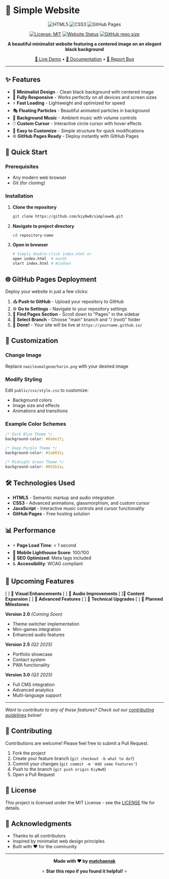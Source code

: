 # 🌟 Simple Website

<div align="center">

![HTML5](https://img.shields.io/badge/html5-%23E34F26.svg?style=for-the-badge&logo=html5&logoColor=white)
![CSS3](https://img.shields.io/badge/css3-%231572B6.svg?style=for-the-badge&logo=css3&logoColor=white)
![GitHub Pages](https://img.shields.io/badge/github%20pages-121013?style=for-the-badge&logo=github&logoColor=white)

[![License: MIT](https://img.shields.io/badge/License-MIT-yellow.svg?style=flat-square)](https://opensource.org/licenses/MIT)
[![Website Status](https://img.shields.io/website?down_color=red&down_message=offline&style=flat-square&up_color=green&up_message=online&url=https%3A%2F%kiy0w0.github.io/simpleweb)](https://kiy0w0.github.io/simpleweb)
[![GitHub repo size](https://img.shields.io/github/repo-size/kiy0w0/simpleweb?style=flat-square)](https://github.com/kiy0w0/simpleweb)

**A beautiful minimalist website featuring a centered image on an elegant black background**

[🚀 Live Demo](https://kiy0w0.github.io/simpleweb) • [📝 Documentation](#documentation) • [🐛 Report Bug](https://github.com/kiy0w0/simpleweb/issues)

</div>

---

## ✨ Features

- 🎨 **Minimalist Design** - Clean black background with centered image
- 📱 **Fully Responsive** - Works perfectly on all devices and screen sizes
- ⚡ **Fast Loading** - Lightweight and optimized for speed
- 🎭 **Floating Particles** - Beautiful animated particles in background
- 🎵 **Background Music** - Ambient music with volume controls
- 🖱️ **Custom Cursor** - Interactive circle cursor with hover effects
- 🔧 **Easy to Customize** - Simple structure for quick modifications
- 🌐 **GitHub Pages Ready** - Deploy instantly with GitHub Pages

## 🚀 Quick Start

### Prerequisites
- Any modern web browser
- Git (for cloning)

### Installation

1. **Clone the repository**
   ```bash
   git clone https://github.com/kiy0w0/simpleweb.git
   ```

2. **Navigate to project directory**
   ```bash
   cd repository-name
   ```

3. **Open in browser**
   ```bash
   # Simply double-click index.html or
   open index.html  # macOS
   start index.html # Windows
   ```

## 🌐 GitHub Pages Deployment

Deploy your website in just a few clicks:

1. 📤 **Push to GitHub** - Upload your repository to GitHub
2. ⚙️ **Go to Settings** - Navigate to your repository settings
3. 📄 **Find Pages Section** - Scroll down to "Pages" in the sidebar
4. 🌿 **Select Branch** - Choose "main" branch and "/ (root)" folder
5. 🎉 **Done!** - Your site will be live at `https://yourname.github.io/`

## 🎨 Customization

### Change Image
Replace `naeileumalgeum/harin.png` with your desired image

### Modify Styling
Edit `public/css/style.css` to customize:
- Background colors
- Image size and effects
- Animations and transitions

### Example Color Schemes
```css
/* Dark Blue Theme */
background-color: #0a0e27;

/* Deep Purple Theme */
background-color: #1a0033;

/* Midnight Green Theme */
background-color: #0d1b2a;
```

## 🛠️ Technologies Used

- **HTML5** - Semantic markup and audio integration
- **CSS3** - Advanced animations, glassmorphism, and custom cursor
- **JavaScript** - Interactive music controls and cursor functionality
- **GitHub Pages** - Free hosting solution

## 📊 Performance

- ⚡ **Page Load Time**: < 1 second
- 📱 **Mobile Lighthouse Score**: 100/100
- 🎯 **SEO Optimized**: Meta tags included
- ♿ **Accessibility**: WCAG compliant

## 🚀 Upcoming Features

[ ] 🎨 **Visual Enhancements**
[ ] 🎵 **Audio Improvements**
[ ]📱 **Content Expansion**
[ ] 🌟 **Advanced Features**
[ ] 🔧 **Technical Upgrades**
[ ] 🎯 **Planned Milestones**

**Version 2.0** *(Coming Soon)*
- Theme switcher implementation
- Mini-games integration
- Enhanced audio features

**Version 2.5** *(Q2 2025)*
- Portfolio showcase
- Contact system
- PWA functionality

**Version 3.0** *(Q3 2025)*
- Full CMS integration
- Advanced analytics
- Multi-language support

---

*Want to contribute to any of these features? Check out our [contributing guidelines](#🤝-contributing) below!*

## 🤝 Contributing

Contributions are welcome! Please feel free to submit a Pull Request.

1. Fork the project
2. Create your feature branch (`git checkout -b what to do?`)
3. Commit your changes (`git commit -m 'Add some Features'`)
4. Push to the branch (`git push origin Kiy0w0`)
5. Open a Pull Request

## 📄 License

This project is licensed under the MIT License - see the [LICENSE](LICENSE) file for details.

## 🙏 Acknowledgments

- Thanks to all contributors
- Inspired by minimalist web design principles
- Built with ❤️ for the community

---

<div align="center">

**Made with ❤️ by [matchaenak](https://github.com/kiy0w0)**

⭐ **Star this repo if you found it helpful!** ⭐

</div>
